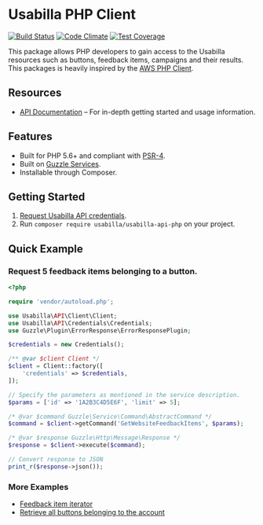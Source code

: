 # Usabilla PHP Client

[![Build Status](https://travis-ci.org/usabilla/api-php.svg?branch=master)](https://travis-ci.org/usabilla/api-php) [![Code Climate](https://codeclimate.com/github/usabilla/api-php/badges/gpa.svg)](https://codeclimate.com/github/usabilla/api-php) [![Test Coverage](https://codeclimate.com/github/usabilla/api-php/badges/coverage.svg)](https://codeclimate.com/github/usabilla/api-php)

This package allows PHP developers to gain access to the Usabilla resources such as buttons, feedback items, campaigns and their results. This packages is heavily inspired by the [AWS PHP Client](https://github.com/aws/aws-sdk-php).

## Resources

* [API Documentation](https://usabilla.com/api) – For in-depth getting started and usage information.

## Features

* Built for PHP 5.6+ and compliant with [PSR-4](http://www.php-fig.org/psr/psr-4/).
* Built on [Guzzle Services](https://github.com/guzzle/guzzle-services).
* Installable through Composer.

## Getting Started

1. [Request Usabilla API credentials](https://app.usabilla.com/member/account/settings#public_api).
2. Run `composer require usabilla/usabilla-api-php` on your project.

## Quick Example

### Request 5 feedback items belonging to a button.

```php
<?php

require 'vendor/autoload.php';

use Usabilla\API\Client\Client;
use Usabilla\API\Credentials\Credentials;
use Guzzle\Plugin\ErrorResponse\ErrorResponsePlugin;

$credentials = new Credentials();

/** @var $client Client */
$client = Client::factory([
    'credentials' => $credentials,
]);

// Specify the parameters as mentioned in the service description.
$params = ['id' => '1A2B3C4D5E6F', 'limit' => 5];

/* @var $command Guzzle\Service\Command\AbstractCommand */
$command = $client->getCommand('GetWebsiteFeedbackItems', $params);

/* @var $response Guzzle\Http\Message\Response */
$response = $client->execute($command);

// Convert response to JSON
print_r($response->json());
```

### More Examples

* [Feedback item iterator](https://github.com/usabilla/api-php/tree/master/examples/FeedbackIterator.php)
* [Retrieve all buttons belonging to the account](https://github.com/usabilla/api-php/tree/master/examples/Buttons.php)
